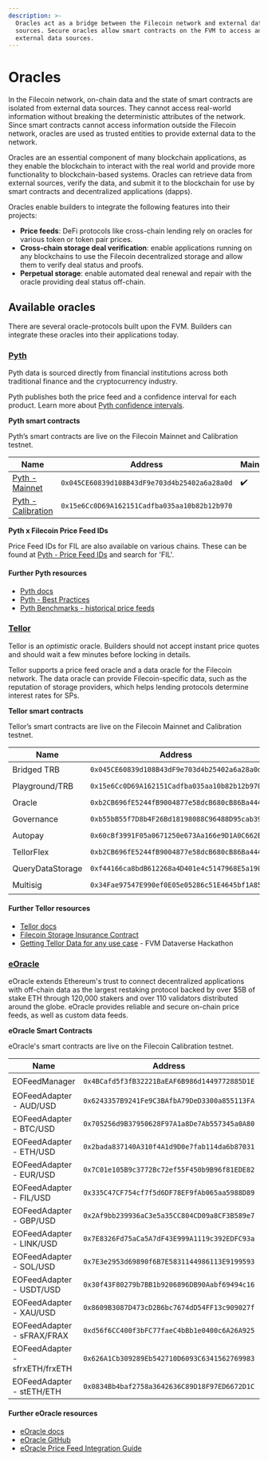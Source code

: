 ```yaml
---
description: >-
  Oracles act as a bridge between the Filecoin network and external data
  sources. Secure oracles allow smart contracts on the FVM to access and use
  external data sources.
---
```


# Oracles

In the Filecoin network, on-chain data and the state of smart contracts are isolated from external data sources. They cannot access real-world information without breaking the deterministic attributes of the network. Since smart contracts cannot access information outside the Filecoin network, oracles are used as trusted entities to provide external data to the network.

Oracles are an essential component of many blockchain applications, as they enable the blockchain to interact with the real world and provide more functionality to blockchain-based systems. Oracles can retrieve data from external sources, verify the data, and submit it to the blockchain for use by smart contracts and decentralized applications (dapps).

Oracles enable builders to integrate the following features into their projects:

- **Price feeds**: DeFi protocols like cross-chain lending rely on oracles for various token or token pair prices.
- **Cross-chain storage deal verification**: enable applications running on any blockchains to use the Filecoin decentralized storage and allow them to verify deal status and proofs.
- **Perpetual storage**: enable automated deal renewal and repair with the oracle providing deal status off-chain.

## Available oracles

There are several oracle-protocols built upon the FVM. Builders can integrate these oracles into their applications today.

### [Pyth](https://pyth.network/)

Pyth data is sourced directly from financial institutions across both traditional finance and the cryptocurrency industry.

Pyth publishes both the price feed and a confidence interval for each product. Learn more about [Pyth confidence intervals](https://docs.pyth.network/price-feeds/best-practices#confidence-intervals).

**Pyth smart contracts**

Pyth’s smart contracts are live on the Filecoin Mainnet and Calibration testnet.

| Name                                                                                                              | Address                                      | Mainnet | Calibration |
| ----------------------------------------------------------------------------------------------------------------- | -------------------------------------------- | ------- | ----------- |
| [Pyth - Mainnet](https://filecoin.blockscout.com/address/0xA2aa501b19aff244D90cc15a4Cf739D2725B5729?tab=contract) | `0x045CE60839d108B43dF9e703d4b25402a6a28a0d` | ✔️      |             |
| [Pyth - Calibration](http://47.109.105.51/en/address/0xA2aa501b19aff244D90cc15a4Cf739D2725B5729)                  | `0x15e6Cc0D69A162151Cadfba035aa10b82b12b970` |         | ✔️          |

**Pyth x Filecoin Price Feed IDs**

Price Feed IDs for FIL are also available on various chains. These can be found at [Pyth - Price Feed IDs](https://pyth.network/developers/price-feed-ids) and search for 'FIL'.

#### **Further Pyth resources**

- [Pyth docs](https://docs.pyth.network/)
- [Pyth - Best Practices](https://docs.pyth.network/price-feeds/best-practices)
- [Pyth Benchmarks - historical price feeds](https://docs.pyth.network/benchmarks)

### [Tellor](https://tellor.io/)

Tellor is an _optimistic_ oracle. Builders should not accept instant price quotes and should wait a few minutes before locking in details.

Tellor supports a price feed oracle and a data oracle for the Filecoin network. The data oracle can provide Filecoin-specific data, such as the reputation of storage providers, which helps lending protocols determine interest rates for SPs.

**Tellor smart contracts**

Tellor’s smart contracts are live on the Filecoin Mainnet and Calibration testnet.

| Name             | Address                                      | Mainnet | Calibration |
| ---------------- | -------------------------------------------- | ------- | ----------- |
| Bridged TRB      | `0x045CE60839d108B43dF9e703d4b25402a6a28a0d` | ✔️      |             |
| Playground/TRB   | `0x15e6Cc0D69A162151Cadfba035aa10b82b12b970` |         | ✔️          |
| Oracle           | `0xb2CB696fE5244fB9004877e58dcB680cB86Ba444` | ✔️      | ✔️          |
| Governance       | `0xb55bB55f7D8b4F26Bd18198088C96488D95cab39` | ✔️      | ✔️          |
| Autopay          | `0x60cBf3991F05a0671250e673Aa166e9D1A0C662E` | ✔️      | ✔️          |
| TellorFlex       | `0xb2CB696fE5244fB9004877e58dcB680cB86Ba444` | ✔️      | ✔️          |
| QueryDataStorage | `0xf44166ca8bdB612268a4D401e4c5147968E5a190` | ✔️      | ✔️          |
| Multisig         | `0x34Fae97547E990ef0E05e05286c51E4645bf1A85` | ✔️      | ✔️          |

#### **Further Tellor resources**

- [Tellor docs](https://docs.tellor.io/)
- [Filecoin Storage Insurance Contract](https://github.com/tellor-io/filecoin-query-insurance-impl/tree/main)
- [Getting Tellor Data for any use case](https://www.youtube.com/watch?v=AQIDqTLguyI) - FVM Dataverse Hackathon

### [eOracle](https://www.eoracle.io/)

eOracle extends Ethereum's trust to connect decentralized applications with off-chain data as the largest restaking protocol backed by over $5B of stake ETH through 120,000 stakers and over 110 validators distributed around the globe. eOracle provides reliable and secure on-chain price feeds, as well as custom data feeds.

**eOracle Smart Contracts**

eOracle's smart contracts are live on the Filecoin Calibration testnet.

| Name                           | Address                                      | Mainnet | Calibration |
| ------------------------------ | -------------------------------------------- | ------- | ----------- |
| EOFeedManager                  | `0x4BCafd5f3fB32221BaEAF6B986d1449772885D1E` |         | ✔️          |
| EOFeedAdapter - AUD/USD        | `0x6243357B9241Fe9C3BAfbA79DeD3300a855113FA` |         | ✔️          |
| EOFeedAdapter - BTC/USD        | `0x705256d9B37950628F97A1a8De7Ab557345a0A80` |         | ✔️          |
| EOFeedAdapter - ETH/USD        | `0x2bada837140A310f4A1d9D0e7fab114da6b87031` |         | ✔️          |
| EOFeedAdapter - EUR/USD        | `0x7C01e105B9c3772Bc72ef55F450b9B96f81EDE82` |         | ✔️          |
| EOFeedAdapter - FIL/USD        | `0x335C47CF754cf7f5d6DF78EF9fAb065aa5988D89` |         | ✔️          |
| EOFeedAdapter - GBP/USD        | `0x2Af9bb239936aC3e5a35CC804CD09a8CF3B589e7` |         | ✔️          |
| EOFeedAdapter - LINK/USD       | `0x7E8326Fd75aCa5A7dF43E999A1119c392EDFC93a` |         | ✔️          |
| EOFeedAdapter - SOL/USD        | `0x7E3e2953d69890f6B7E5831144986113E9199593` |         | ✔️          |
| EOFeedAdapter - USDT/USD       | `0x30f43F80279b7BB1b9206896DB90Aabf69494c16` |         | ✔️          |
| EOFeedAdapter - XAU/USD        | `0x8609B3087D473cD2B6bc7674dD54FF13c909027f` |         | ✔️          |
| EOFeedAdapter - sFRAX/FRAX     | `0xd56f6CC400f3bFC77faeC4bBb1e0400c6A26A925` |         | ✔️          |
| EOFeedAdapter - sfrxETH/frxETH | `0x626A1Cb309289Eb542710D6093C6341562769983` |         | ✔️          |
| EOFeedAdapter - stETH/ETH      | `0x0834Bb4baf2758a3642636C89D18F97ED6672D1C` |         | ✔️          |

#### **Further eOracle resources**

- [eOracle docs](https://eoracle.gitbook.io/eoracle)
- [eOracle GitHub](https://github.com/eoracle)
- [eOracle Price Feed Integration Guide](https://eoracle.gitbook.io/eoracle/price-feeds/integration-guide)
